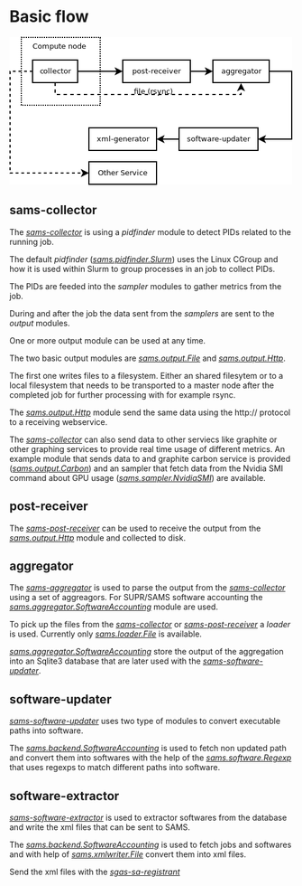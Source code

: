 
# Basic flow

![flow](flow.png "flow")

## sams-collector

The [*sams-collector*](sams-collector.md) is using a *pidfinder* module to detect PIDs related to the running job.

The default *pidfinder* ([*sams.pidfinder.Slurm*](pidfinder/Slurm.md)) uses the Linux CGroup and how it is used within
Slurm to group processes in an job to collect PIDs.

The PIDs are feeded into the *sampler* modules to gather metrics from the job.

During and after the job the data sent from the *samplers* are sent to the *output* modules.

One or more output module can be used at any time.

The two basic output modules are [*sams.output.File*](output/File.md) and [*sams.output.Http*](output/Http.md).

The first one writes files to a filesystem. Either an shared filesytem or to a local filesystem that needs to 
be transported to a master node after the completed job for further processing with for example rsync.

The [*sams.output.Http*](output/Http.md) module send the same data using the http:// protocol to a receiving webservice.

The [*sams-collector*](sams-collector.md) can also send data to other serviecs like graphite or other graphing services to provide
real time usage of different metrics. An example module that sends data to and graphite carbon service is 
provided ([*sams.output.Carbon*](output/Carbon.md)) and an sampler that fetch
data from the Nvidia SMI command about GPU usage ([*sams.sampler.NvidiaSMI*](sampler/NvidiaSMI.md)) are available.

## post-receiver

The [*sams-post-receiver*](sams-post-receiver.md) can be used to receive the output 
from the [*sams.output.Http*](output/Http.md) module and collected to disk.

## aggregator

The [*sams-aggregator*](sams-aggregator.md) is used to parse the output from the [*sams-collector*](sams-collector.md) using a set of 
aggreagors. For SUPR/SAMS software accounting the [*sams.aggregator.SoftwareAccounting*](aggregator/SoftwareAccounting.md) 
module are used.

To pick up the files from the [*sams-collector*](sams-collector.md) or [*sams-post-receiver*](sams-post-receiver.md) a
*loader* is used. Currently only [*sams.loader.File*](loader/File.md) is available.

[*sams.aggregator.SoftwareAccounting*](aggregator/SoftwareAccounting.md) store the output of the aggregation into an Sqlite3 database
that are later used with the [*sams-software-updater*](sams-software-updater.md).

## software-updater

[*sams-software-updater*](sams-software-updater.md) uses two type of modules to convert executable paths into software.

The [*sams.backend.SoftwareAccounting*](backend/SoftwareAccounting.md) is used to fetch non updated path and convert them
into softwares with the help of the [*sams.software.Regexp*](software/Regexp.md) that uses regexps to match different paths into software.

## software-extractor

[*sams-software-extractor*](sams-software-extractor.md) is used to extractor softwares from the database and write the xml files that can be sent to SAMS.

The [*sams.backend.SoftwareAccounting*](backend/SoftwareAccounting.md) is used to fetch jobs and softwares and with help of [*sams.xmlwriter.File*](xmlwriter/File.md) convert them into xml files.

Send the xml files with the [*sgas-sa-registrant*](https://github.com/hpc2n/)